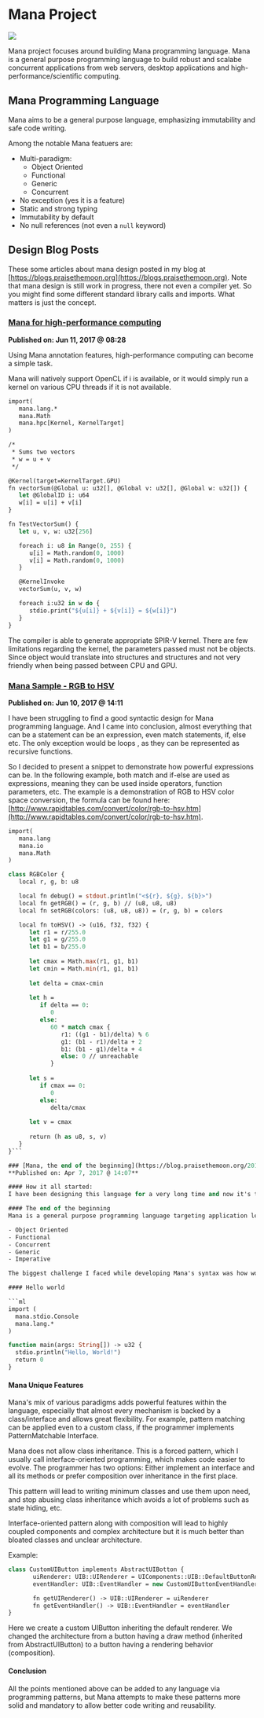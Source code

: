 Mana Project
===

![](resources/logo_m.png)

Mana project focuses around building Mana programming language.
Mana is a general purpose programming language to build robust 
and scalabe concurrent applications from web servers, desktop 
applications and high-performance/scientific computing.

## Mana Programming Language
Mana aims to be a general purpose language, emphasizing immutability and safe
code writing. 

Among the notable Mana featuers are:

- Multi-paradigm:
	- Object Oriented
	- Functional
	- Generic
	- Concurrent
- No exception (yes it is a feature)
- Static and strong typing
- Immutability by default
- No null references (not even a `null` keyword)

## Design Blog Posts
These some articles about mana design posted in my blog at [https://blogs.praisethemoon.org](https://blogs.praisethemoon.org).
Note that mana design is still work in progress, there not even a compiler yet. So you might find some different standard library calls and imports. What matters is just the concept.

### [Mana for high-performance computing](https://blog.praisethemoon.org/2017/06/11/mana-for-high-performance-computing-concept-wip/)
**Published on: Jun 11, 2017 @ 08:28**

Using Mana annotation features, high-performance computing can become a simple task.

Mana will natively support OpenCL if i is available, or it would simply run a kernel on various CPU threads if it is not available.

```ml
import(
   mana.lang.*
   mana.Math
   mana.hpc[Kernel, KernelTarget]
)

/*
 * Sums two vectors
 * w = u + v
 */

@Kernel(target=KernelTarget.GPU)
fn vectorSum(@Global u: u32[], @Global v: u32[], @Global w: u32[]) {
   let @GlobalID i: u64
   w[i] = u[i] + v[i]
}

fn TestVectorSum() {
   let u, v, w: u32[256]

   foreach i: u8 in Range(0, 255) {
      u[i] = Math.random(0, 1000)
      v[i] = Math.random(0, 1000)
   }

   @KernelInvoke
   vectorSum(u, v, w)

   foreach i:u32 in w do {
      stdio.print("${u[i]} + ${v[i]} = ${w[i]}")
   }
}
```

The compiler is able to generate appropriate SPIR-V kernel. There are few limitations regarding the kernel, the parameters passed must not be objects. Since object would translate into structures and structures and not very friendly when being passed between CPU and GPU.

### [Mana Sample - RGB to HSV](https://blog.praisethemoon.org/2017/06/10/mana-sample-rgb-to-hsv/)
**Published on: Jun 10, 2017 @ 14:11**

I have been struggling to find a good syntactic design for Mana programming language. And I came into conclusion, almost everything that can be a statement can be an expression, even match statements, if, else etc. The only exception would be loops , as they can be represented as recursive functions.

So I decided to present a snippet to demonstrate how powerful expressions can be. In the following example, both match and if-else are used as expressions, meaning they can be used inside operators, function parameters, etc. The example is a demonstration of RGB to HSV color space conversion, the formula can be found here: [http://www.rapidtables.com/convert/color/rgb-to-hsv.htm](http://www.rapidtables.com/convert/color/rgb-to-hsv.htm).

```ml
import(
   mana.lang
   mana.io
   mana.Math
)

class RGBColor {
   local r, g, b: u8

   local fn debug() = stdout.println("<${r}, ${g}, ${b}>")
   local fn getRGB() = (r, g, b) // (u8, u8, u8)
   local fn setRGB(colors: (u8, u8, u8)) = (r, g, b) = colors

   local fn toHSV() -> (u16, f32, f32) {
      let r1 = r/255.0
      let g1 = g/255.0
      let b1 = b/255.0
      
      let cmax = Math.max(r1, g1, b1)
      let cmin = Math.min(r1, g1, b1)
      
      let delta = cmax-cmin
      
      let h = 
         if delta == 0: 
            0
         else:
            60 * match cmax {
               r1: ((g1 - b1)/delta) % 6
               g1: (b1 - r1)/delta + 2
               b1: (b1 - g1)/delta + 4
               else: 0 // unreachable
            }
      
      let s = 
         if cmax == 0:
            0
         else:
            delta/cmax
      
      let v = cmax
      
      return (h as u8, s, v)
   }
}```

### [Mana, the end of the beginning](https://blog.praisethemoon.org/2017/04/07/mana-the-end-of-the-beginning/)
**Published on: Apr 7, 2017 @ 14:07**

#### How it all started:
I have been designing this language for a very long time and now it's time I make it clear with myself and others why (again) do we need another programming. Again, I don't feel comfortable with any of the existing programming languages, so I decided to roll my own. As I research into compiler construction, I discovered various programming paradigms and languages that I didn't know about. I learned functional programming, JIT, how OS and compilers work and more great things such as LLVM, VM design, various optimizations. I kept searching for a good backend for my compiler LLVM, libfirm, C, roll my own VM etc. I haven't considered .NET's CLR or the JVM as I believe there are enough languages targeting these platforms. So I think I have researched enough, it's been about 5 years as I am writing this article and I have enough ideas ready to be implemented to design the language that I believe would achieve higher level goals.

#### The end of the beginning
Mana is a general purpose programming language targeting application level development (Desktop, Mobile, Backend). Mana is multi-paradigm featuring:

- Object Oriented
- Functional
- Concurrent
- Generic
- Imperative

The biggest challenge I faced while developing Mana's syntax was how would all these paradigms fit together without having an ambiguous and/or ugly syntax. Many OOP language like Java or C++ adopted some functional programming features and the way it was integrated into the language it self seemed weird and some how unfit/unpleasant. By unpleasant, I mean to both the developer (Weird syntax, probably unreadable code) and even the machine (leads to non-optimized code). So how would a Mana hello world look like?

#### Hello world

```ml
import (
  mana.stdio.Console
  mana.lang.*
)

function main(args: String[]) -> u32 {
  stdio.println("Hello, World!")
  return 0
}
```

#### Mana Unique Features
Mana's mix of various paradigms adds powerful features within the language, especially that almost every mechanism is backed by a class/interface and allows great flexibility. For example, pattern matching can be applied even to a custom class, if the programmer implements PatternMatchable Interface.

Mana does not allow class inheritance. This is a forced pattern, which I usually call interface-oriented programming, which makes code easier to evolve. The programmer has two options: Either implement an interface and all its methods or prefer composition over inheritance in the first place.

This pattern will lead to writing minimum classes and use them upon need, and stop abusing class inheritance which avoids a lot of problems such as state hiding, etc.

Interface-oriented pattern along with composition will lead to highly coupled components and complex architecture but it is much better than bloated classes and unclear architecture.

Example:

```ml
class CustomUIButton implements AbstractUIBotton {
       uiRenderer: UIB::UIRenderer = UIComponents::UIB::DefaultButtonRenderer
       eventHandler: UIB::EventHandler = new CustomUIButtonEventHandler()

       fn getUIRenderer() -> UIB::UIRenderer = uiRenderer
       fn getEventHandler() -> UIB::EventHandler = eventHandler
}
```

Here we create a custom UIButton inheriting the default renderer. We changed the architecture from a button having a draw method (inherited from AbstractUIButton) to a button having a rendering behavior (composition).

#### Conclusion
All the points mentioned above can be added to any language via programming patterns, but Mana attempts to make these patterns more solid and mandatory to allow better code writing and reusability.